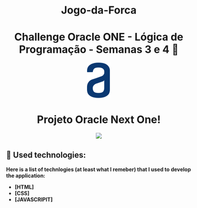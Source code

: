 ### <h1 align= "center">Jogo-da-Forca</h1>

<h1 align="center">Challenge Oracle ONE - Lógica de Programação - Semanas 3 e 4 🚀</h1>
<p align="center"><img src="https://github.com/TI-1986/Jogo-da-Forca/blob/master/assets/logo.svg"></img> </p>
<h1 align="center" ><strong>Projeto Oracle Next One!<strong></h1>

<p align="center">
    
  </a>
    <a aria-label="Dias" href="https://github.com/TI-1986/Jogo-da-Forca">
    <img src="https://img.shields.io/badge/Dia-1%20de%365-blue"></img>
  </a>
  
  <a aria-label="Repo Size" href="README.md">
  </a>
  
  :wrench: Used technologies:
----------------------
Here is a list of technlogies (at least what I remeber) that I used to develop the application:

- [**HTML**]
- [**CSS**]
- [**JAVASCRIPIT**]


